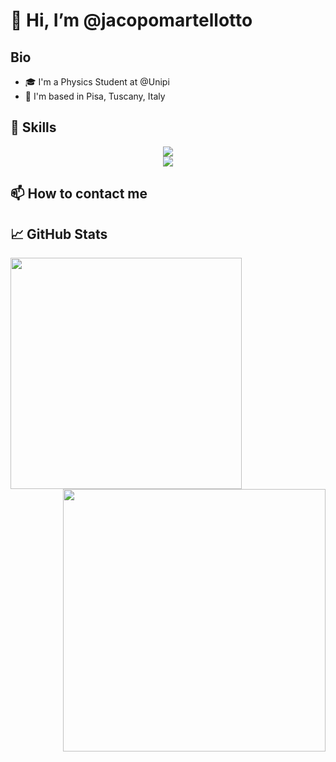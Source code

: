 # 👋 Hi, I’m @jacopomartellotto

## Bio
- 🎓 I'm a Physics Student at @Unipi
- 📌 I'm based in Pisa, Tuscany, Italy


## 🎯 Skills
<p align="center">
  <a>
    <img src="https://skillicons.dev/icons?i=py,cpp,c,fortran,latex,md,tensorflow,linux,arduino,docker,mysql,html,css,ps"/> 
  <br>
   <img src="https://skillicons.dev/icons?i=vscode,emacs,visualstudio"/>
  </a>
</p>

## 📫 How to contact me

 
  
## 📈 GitHub Stats 
<a>
  <img align="left" src="https://github-readme-stats.vercel.app/api/top-langs/?username=jacopomartellotto&bg_color=30,e96443,904e95&title_color=fff&text_color=fff" width="370"/>
</a>

<a>
  <img align="right" src="https://github-readme-stats.vercel.app/api?username=jacopomartellotto&bg_color=30,21becc,904e95,fa3e3e&title_color=fff&text_color=fff" width="420" />
</a>


